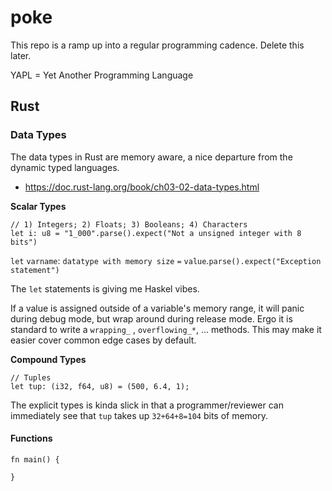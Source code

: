 # poke

This repo is a ramp up into a regular programming cadence. Delete this later. 

YAPL = Yet Another Programming Language

## Rust

### Data Types

The data types in Rust are memory aware, a nice departure from the dynamic typed languages. 

* https://doc.rust-lang.org/book/ch03-02-data-types.html

**Scalar Types**

```
// 1) Integers; 2) Floats; 3) Booleans; 4) Characters 
let i: u8 = "1_000".parse().expect("Not a unsigned integer with 8 bits")
```

`let` `varname`: `datatype with memory size` `=` `value`.`parse().expect("Exception statement")`

The `let` statements is giving me Haskel vibes.

If a value is assigned outside of a variable's memory range, it will panic during debug mode, but wrap around during release mode. Ergo it is standard to write a `wrapping_` , `overflowing_*`, ... methods. This may make it easier cover common edge cases by default.

**Compound Types**


```
// Tuples
let tup: (i32, f64, u8) = (500, 6.4, 1); 
```

The explicit types is kinda slick in that a programmer/reviewer can immediately see that `tup` takes up `32+64+8=104` bits of memory.

#### Functions

```
fn main() {
  
}
```



